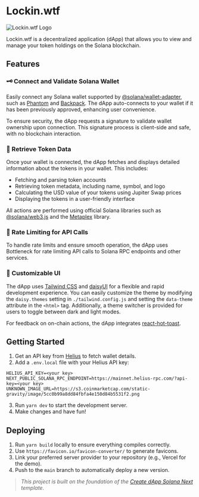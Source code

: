 # Lockin.wtf

![Lockin.wtf Logo](https://ipfs.io/ipfs/Qmc2SJQW4K7UYYVLdoKSf4cGVZbuFGTF4dZiAdRtivNkpX)

Lockin.wtf is a decentralized application (dApp) that allows you to view and manage your token holdings on the Solana blockchain.

## Features

### **🗝️ Connect and Validate Solana Wallet**

Easily connect any Solana wallet supported by [@solana/wallet-adapter](https://github.com/solana-labs/wallet-adapter), such as [Phantom](https://phantom.app/) and [Backpack](https://www.backpack.app/). The dApp auto-connects to your wallet if it has been previously approved, enhancing user convenience.

To ensure security, the dApp requests a signature to validate wallet ownership upon connection. This signature process is client-side and safe, with no blockchain interaction.

### **🔗 Retrieve Token Data**

Once your wallet is connected, the dApp fetches and displays detailed information about the tokens in your wallet. This includes:

- Fetching and parsing token accounts
- Retrieving token metadata, including name, symbol, and logo
- Calculating the USD value of your tokens using Jupiter Swap prices
- Displaying the tokens in a user-friendly interface

All actions are performed using official Solana libraries such as [@solana/web3.js](https://solana-labs.github.io/solana-web3.js/) and the [Metaplex](https://github.com/metaplex-foundation/js) library.

### **🔌 Rate Limiting for API Calls**

To handle rate limits and ensure smooth operation, the dApp uses Bottleneck for rate limiting API calls to Solana RPC endpoints and other services.

### **🎨 Customizable UI**

The dApp uses [Tailwind CSS](https://tailwindcss.com/) and [daisyUI](https://daisyui.com/) for a flexible and rapid development experience. You can easily customize the theme by modifying the `daisy.themes` setting in `./tailwind.config.js` and setting the `data-theme` attribute in the `<html>` tag. Additionally, a theme switcher is provided for users to toggle between dark and light modes.

For feedback on on-chain actions, the dApp integrates [react-hot-toast](https://react-hot-toast.com/).

## Getting Started

1. Get an API key from [Helius](https://helius.xyz/) to fetch wallet details.
2. Add a `.env.local` file with your Helius API key:

```
HELIUS_API_KEY=<your key>
NEXT_PUBLIC_SOLANA_RPC_ENDPOINT=https://mainnet.helius-rpc.com/?api-key=<your key>
UNKNOWN_IMAGE_URL=https://s3.coinmarketcap.com/static-gravity/image/5cc0b99a8dd84fbfa4e150d84b5531f2.png
```

3. Run `yarn dev` to start the development server.
4. Make changes and have fun!

## Deploying

1. Run `yarn build` locally to ensure everything compiles correctly.
2. Use `https://favicon.io/favicon-converter/` to generate favicons.
3. Link your preferred server provider to your repository (e.g., Vercel for the demo).
4. Push to the `main` branch to automatically deploy a new version.

> _This project is built on the foundation of the [Create dApp Solana Next](https://github.com/thuglabs/create-dapp-solana-nextjs) template._